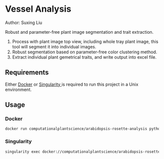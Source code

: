 # Vessel Analysis

Author: Suxing Liu

Robust and parameter-free plant image segmentation and trait extraction.

1. Process with plant image top view, including whole tray plant image, this tool will segment it into individual images.
2. Robust segmentation based on parameter-free color clustering method.
3. Extract individual plant gemetrical traits, and write output into excel file.

## Requirements

Either [Docker](https://www.docker.com/) or [Singularity ](https://sylabs.io/singularity/) is required to run this project in a Unix environment.

## Usage

### Docker

```bash
docker run computationalplantscience/arabidopsis-rosette-analysis python3 trait_extract_parallel.py -i /input/directory -o /output/directory -ft jpg
```

### Singularity

```bash
singularity exec docker://computationalplantscience/arabidopsis-rosette-analysis python3 trait_extract_parallel.py -i /input/directory -o /output/directory -ft jpg
```
